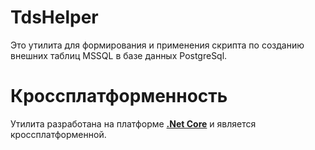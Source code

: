 # TdsHelper
Это утилита для формирования и применения скрипта по созданию внешних таблиц MSSQL в базе данных PostgreSql.

# Кроссплатформенность

Утилита разработана на платформе [**.Net Core**](https://docs.microsoft.com/dotnet/core/) и является кроссплатформенной.
